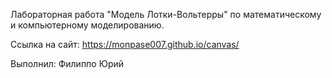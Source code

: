 Лабораторная работа "Модель Лотки-Вольтерры" по математическому и компьютерному моделированию.

Ссылка на сайт: https://monpase007.github.io/canvas/

Выполнил: Филиппо Юрий

